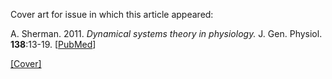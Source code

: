 Cover art for issue in which this article appeared:

A. Sherman. 2011. _Dynamical systems theory in physiology._ J. Gen. Physiol. **138**:13-19. [[PubMed](http://www.ncbi.nlm.nih.gov/pubmed/21708952)] 

[[Cover]](JGPCoverJuly2011.pdf)
